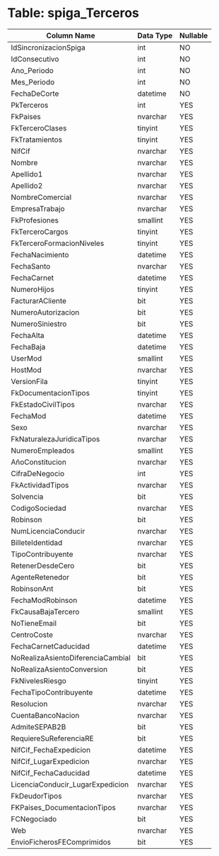 # Table: spiga_Terceros

| Column Name | Data Type | Nullable |
|-------------|-----------|----------|
| IdSincronizacionSpiga | int | NO |
| IdConsecutivo | int | NO |
| Ano_Periodo | int | NO |
| Mes_Periodo | int | NO |
| FechaDeCorte | datetime | NO |
| PkTerceros | int | YES |
| FkPaises | nvarchar | YES |
| FkTerceroClases | tinyint | YES |
| FkTratamientos | tinyint | YES |
| NifCif | nvarchar | YES |
| Nombre | nvarchar | YES |
| Apellido1 | nvarchar | YES |
| Apellido2 | nvarchar | YES |
| NombreComercial | nvarchar | YES |
| EmpresaTrabajo | nvarchar | YES |
| FkProfesiones | smallint | YES |
| FkTerceroCargos | tinyint | YES |
| FkTerceroFormacionNiveles | tinyint | YES |
| FechaNacimiento | datetime | YES |
| FechaSanto | nvarchar | YES |
| FechaCarnet | datetime | YES |
| NumeroHijos | tinyint | YES |
| FacturarACliente | bit | YES |
| NumeroAutorizacion | bit | YES |
| NumeroSiniestro | bit | YES |
| FechaAlta | datetime | YES |
| FechaBaja | datetime | YES |
| UserMod | smallint | YES |
| HostMod | nvarchar | YES |
| VersionFila | tinyint | YES |
| FkDocumentacionTipos | tinyint | YES |
| FkEstadoCivilTipos | nvarchar | YES |
| FechaMod | datetime | YES |
| Sexo | nvarchar | YES |
| FkNaturalezaJuridicaTipos | nvarchar | YES |
| NumeroEmpleados | smallint | YES |
| AñoConstitucion | nvarchar | YES |
| CifraDeNegocio | int | YES |
| FkActividadTipos | nvarchar | YES |
| Solvencia | bit | YES |
| CodigoSociedad | nvarchar | YES |
| Robinson | bit | YES |
| NumLicenciaConducir | nvarchar | YES |
| BilleteIdentidad | nvarchar | YES |
| TipoContribuyente | nvarchar | YES |
| RetenerDesdeCero | bit | YES |
| AgenteRetenedor | bit | YES |
| RobinsonAnt | bit | YES |
| FechaModRobinson | datetime | YES |
| FkCausaBajaTercero | smallint | YES |
| NoTieneEmail | bit | YES |
| CentroCoste | nvarchar | YES |
| FechaCarnetCaducidad | datetime | YES |
| NoRealizaAsientoDiferenciaCambial | bit | YES |
| NoRealizaAsientoConversion | bit | YES |
| FkNivelesRiesgo | tinyint | YES |
| FechaTipoContribuyente | datetime | YES |
| Resolucion | nvarchar | YES |
| CuentaBancoNacion | nvarchar | YES |
| AdmiteSEPAB2B | bit | YES |
| RequiereSuReferenciaRE | bit | YES |
| NifCif_FechaExpedicion | datetime | YES |
| NifCif_LugarExpedicion | nvarchar | YES |
| NifCif_FechaCaducidad | datetime | YES |
| LicenciaConducir_LugarExpedicion | nvarchar | YES |
| FkDeudorTipos | nvarchar | YES |
| FKPaises_DocumentacionTipos | nvarchar | YES |
| FCNegociado | bit | YES |
| Web | nvarchar | YES |
| EnvioFicherosFEComprimidos | bit | YES |
